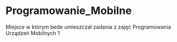 # Programowanie_Mobilne
Miejsce w którym bede umieszczał zadania z zajęć Programowania Urządzeń Mobilnych 1

